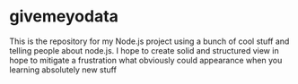 # givemeyodata
This is the repository for my Node.js project using a bunch of cool stuff and telling people about node.js. I hope to create solid and structured view in hope to mitigate a frustration what obviously could appearance when you learning absolutely new stuff
